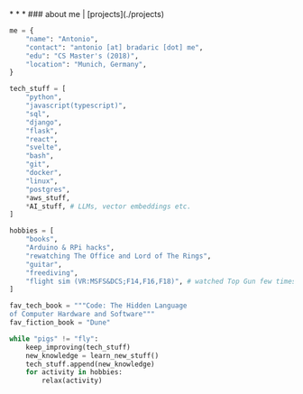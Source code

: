 <link rel="stylesheet" href="style.css">
<script src="script.js"></script>

<title>Antonio</title>
* * *
### about me   |   [projects](./projects)

```python
me = {
    "name": "Antonio",
    "contact": "antonio [at] bradaric [dot] me",
    "edu": "CS Master's (2018)",
    "location": "Munich, Germany",
}

tech_stuff = [
    "python",
    "javascript(typescript)",
    "sql",
    "django",
    "flask",
    "react",
    "svelte",
    "bash",
    "git",
    "docker",
    "linux",
    "postgres",
    *aws_stuff,
    *AI_stuff, # LLMs, vector embeddings etc.
]

hobbies = [
    "books",
    "Arduino & RPi hacks",
    "rewatching The Office and Lord of The Rings",
    "guitar",
    "freediving",
    "flight sim (VR:MSFS&DCS;F14,F16,F18)", # watched Top Gun few times too many
]

fav_tech_book = """Code: The Hidden Language
of Computer Hardware and Software"""
fav_fiction_book = "Dune"

while "pigs" != "fly":
    keep_improving(tech_stuff)
    new_knowledge = learn_new_stuff()
    tech_stuff.append(new_knowledge)
    for activity in hobbies:
        relax(activity)
```
<div style="display: none">U2FsdGVkX19QVgz3ZcqA1PnGva1Pig10CybthmTYoHS8lWQ78BJpeyG1LM9UxFQFBMOrWeJ0UoN2T37gVawAeA== # echo "foo" | openssl enc -aes-256-cbc -a -d -pass pass:"bar"</div>
<div style="display: none">U2FsdGVkX19Lt/ggsTDJhy2D72J4uzpkPLIzb4RVHoYs6dQ7yokrm0cYNG1O/8F9DbyGWrTnoD/Ay8eP1RI5ETmWXZnroOj5GuLWJD5hQRViz/Fkiixf1u6Kr/YQb70X% #echo "foo" | openssl enc -aes-256-cbc -salt -base64 -A -pbkdf2 -pass pass:"bar" -d</div>
